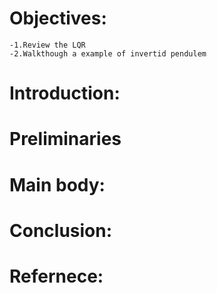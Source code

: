 # Objectives: 
	-1.Review the LQR 
	-2.Walkthough a example of invertid pendulem 
# Introduction: 
	
# Preliminaries 
# Main body: 
# Conclusion: 
# Refernece: 
